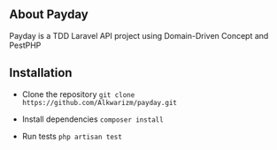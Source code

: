 

## About Payday

Payday is a TDD Laravel API project using Domain-Driven Concept and PestPHP

## Installation

- Clone the repository
```git clone https://github.com/Alkwarizm/payday.git```
  
- Install dependencies
```composer install```
  
- Run tests
```php artisan test```
